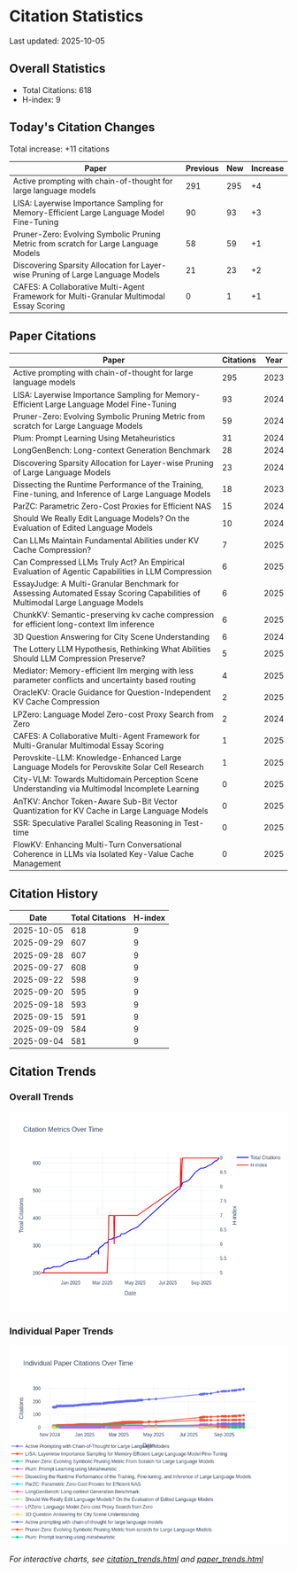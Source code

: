 # Citation Statistics

Last updated: 2025-10-05

## Overall Statistics
- Total Citations: 618
- H-index: 9

## Today's Citation Changes 

Total increase: +11 citations

| Paper | Previous | New | Increase |
| ----- | --------- | --- | -------- |
| Active prompting with chain-of-thought for large language models | 291 | 295 | +4 |
| LISA: Layerwise Importance Sampling for Memory-Efficient Large Language Model Fine-Tuning | 90 | 93 | +3 |
| Pruner-Zero: Evolving Symbolic Pruning Metric from scratch for Large Language Models | 58 | 59 | +1 |
| Discovering Sparsity Allocation for Layer-wise Pruning of Large Language Models | 21 | 23 | +2 |
| CAFES: A Collaborative Multi-Agent Framework for Multi-Granular Multimodal Essay Scoring | 0 | 1 | +1 |

## Paper Citations

| Paper | Citations | Year |
| ----- | --------- | ---- |
| Active prompting with chain-of-thought for large language models | 295 | 2023 |
| LISA: Layerwise Importance Sampling for Memory-Efficient Large Language Model Fine-Tuning | 93 | 2024 |
| Pruner-Zero: Evolving Symbolic Pruning Metric from scratch for Large Language Models | 59 | 2024 |
| Plum: Prompt Learning Using Metaheuristics | 31 | 2024 |
| LongGenBench: Long-context Generation Benchmark | 28 | 2024 |
| Discovering Sparsity Allocation for Layer-wise Pruning of Large Language Models | 23 | 2024 |
| Dissecting the Runtime Performance of the Training, Fine-tuning, and Inference of Large Language Models | 18 | 2023 |
| ParZC: Parametric Zero-Cost Proxies for Efficient NAS | 15 | 2024 |
| Should We Really Edit Language Models? On the Evaluation of Edited Language Models | 10 | 2024 |
| Can LLMs Maintain Fundamental Abilities under KV Cache Compression? | 7 | 2025 |
| Can Compressed LLMs Truly Act? An Empirical Evaluation of Agentic Capabilities in LLM Compression | 6 | 2025 |
| EssayJudge: A Multi-Granular Benchmark for Assessing Automated Essay Scoring Capabilities of Multimodal Large Language Models | 6 | 2025 |
| ChunkKV: Semantic-preserving kv cache compression for efficient long-context llm inference | 6 | 2025 |
| 3D Question Answering for City Scene Understanding | 6 | 2024 |
| The Lottery LLM Hypothesis, Rethinking What Abilities Should LLM Compression Preserve? | 5 | 2025 |
| Mediator: Memory-efficient llm merging with less parameter conflicts and uncertainty based routing | 4 | 2025 |
| OracleKV: Oracle Guidance for Question-Independent KV Cache Compression | 2 | 2025 |
| LPZero: Language Model Zero-cost Proxy Search from Zero | 2 | 2024 |
| CAFES: A Collaborative Multi-Agent Framework for Multi-Granular Multimodal Essay Scoring | 1 | 2025 |
| Perovskite-LLM: Knowledge-Enhanced Large Language Models for Perovskite Solar Cell Research | 1 | 2025 |
| City-VLM: Towards Multidomain Perception Scene Understanding via Multimodal Incomplete Learning | 0 | 2025 |
| AnTKV: Anchor Token-Aware Sub-Bit Vector Quantization for KV Cache in Large Language Models | 0 | 2025 |
| SSR: Speculative Parallel Scaling Reasoning in Test-time | 0 | 2025 |
| FlowKV: Enhancing Multi-Turn Conversational Coherence in LLMs via Isolated Key-Value Cache Management | 0 | 2025 |

## Citation History

| Date | Total Citations | H-index |
| ---- | --------------- | ------- |
| 2025-10-05 | 618 | 9 |
| 2025-09-29 | 607 | 9 |
| 2025-09-28 | 607 | 9 |
| 2025-09-27 | 608 | 9 |
| 2025-09-22 | 598 | 9 |
| 2025-09-20 | 595 | 9 |
| 2025-09-18 | 593 | 9 |
| 2025-09-15 | 591 | 9 |
| 2025-09-09 | 584 | 9 |
| 2025-09-04 | 581 | 9 |

## Citation Trends

### Overall Trends
![Citation Trends](citation_trends.png)

### Individual Paper Trends
![Paper Trends](paper_trends.png)

*For interactive charts, see [citation_trends.html](citation_trends.html) and [paper_trends.html](paper_trends.html)*